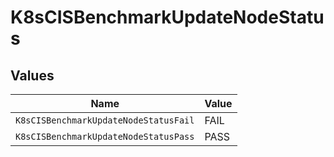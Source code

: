 # K8sCISBenchmarkUpdateNodeStatus


## Values

| Name                                  | Value                                 |
| ------------------------------------- | ------------------------------------- |
| `K8sCISBenchmarkUpdateNodeStatusFail` | FAIL                                  |
| `K8sCISBenchmarkUpdateNodeStatusPass` | PASS                                  |